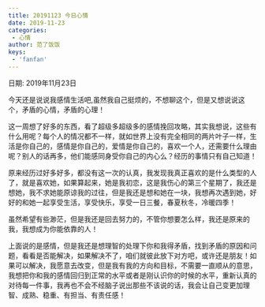```yaml
---
title: 20191123 今日心情
date: 2019-11-23
categories:
 - 心情
author: 范了饭饭
keys:
 - 'fanfan'
---
```


日期: 2019年11月23日

今天还是说说我感情生活吧,虽然我自己挺烦的，不想聊这个，但是又想说说这个，矛盾的心情，矛盾的心理！

这一周想了好多的东西，看了超级多超级多的感情挽回攻略，其实我想说，这些有什么用呢？每个人的情况都不一样，就如世界上没有完全相同的两片叶子一样，生活是你自己的，感情是你自己的，爱情是你自己的，喜欢一个人，还需要什么理由呢？别人的话再多，他们能感同身受你自己的内心么？经历的事情只有自己知道！

原来经历过好多好多，都没有这一次的认真，我发现我真正喜欢的是什么类型的人了，就是喜欢她，如果算起来，她是我初恋，这是我伤心的第三个星期了，我还是想她，我不求她能原谅我的过往，但是我还是想和她在一块，我想再次遇到她，好好的和她一起享受生活，享受快乐，享受一日三餐，春夏秋冬，冷暖四季！

虽然希望有些渺茫，但是我还是回去努力的，不管你想要怎么样，我还是原来的我，我想成为你能依靠的人！

上面说的是感情，但是我还是想理智的处理下你和我得矛盾，找到矛盾的原因和问题，看看是否能解决，如果解决不了，咱们就彼此放下对方吧，或许还是朋友！如果可以解决，我愿意去改变，但是我有我的方向和目标，不需要一直顺从的意思，我想把你和我的感情回归到正常的水平或者是刚认识你的时候的水平，重新认真的对待每一件事，我再也不会不经脑子说出那些不该说的话，我会让自己变更加理智、成熟、稳重、有担当、有责任感！